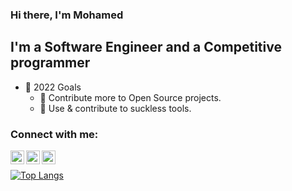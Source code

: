 ### Hi there, I'm Mohamed

## I'm a Software Engineer and a Competitive programmer

- 🥅 2022 Goals
  - 🌱 Contribute more to Open Source projects.
  - 🌱 Use & contribute to suckless tools.

### Connect with me:

[<img align="left" alt="Gmail" width="22px" src="https://cdn.jsdelivr.net/npm/simple-icons@v3/icons/gmail.svg" />][gmail]
[<img align="left" alt="FaceBook" width="22px" src="https://cdn.jsdelivr.net/npm/simple-icons@v3/icons/facebook.svg" />][facebook]
[<img align="left" alt="LinkedIn" width="22px" src="https://cdn.jsdelivr.net/npm/simple-icons@v3/icons/linkedin.svg" />][linkedin]

<br />

[![Top Langs](https://github-readme-stats.vercel.app/api/top-langs/?username=Mohamed-Fathy-Salah&layout=compact)](https://github.com/anuraghazra/github-readme-stats)

[linkedin]: https://www.linkedin.com/in/mohamed-fathy-b30047202/
[facebook]: https://www.facebook.com/profile.php?id=100036486018392
[gmail]: mohamedfathy29908@gmail.com
